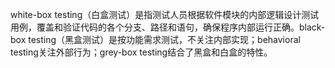 white-box testing（白盒测试）是指测试人员根据软件模块的内部逻辑设计测试用例，覆盖和验证代码的各个分支、路径和语句，确保程序内部运行正确。black-box testing（黑盒测试）是按功能需求测试，不关注内部实现；behavioral testing关注外部行为；grey-box testing结合了黑盒和白盒的特性。